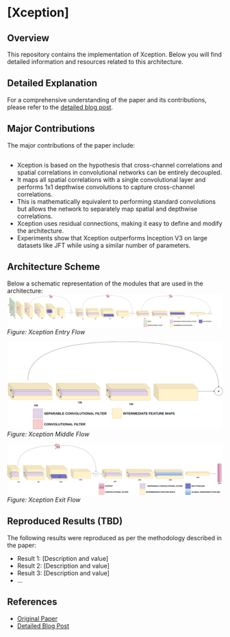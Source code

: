 # [Xception]

## Overview
This repository contains the implementation of Xception. Below you will find detailed information and resources related to this architecture.

## Detailed Explanation
For a comprehensive understanding of the paper and its contributions, please refer to the [detailed blog post](https://gvdmnni.notion.site/Xception-d96a577832534a4da9e87272edf25d48?pvs=4).

## Major Contributions
The major contributions of the paper include:
## 

- Xception is based on the hypothesis that cross-channel correlations and spatial correlations in convolutional networks can be entirely decoupled.
- It maps all spatial correlations with a single convolutional layer and performs 1x1 depthwise convolutions to capture cross-channel correlations.
- This is mathematically equivalent to performing standard convolutions but allows the network to separately map spatial and depthwise correlations.
- Xception uses residual connections, making it easy to define and modify the architecture.
- Experiments show that Xception outperforms Inception V3 on large datasets like JFT while using a similar number of parameters.

## Architecture Scheme
Below a schematic representation of the modules that are used in the architecture:
![Module](./src/Xception_Entry_Flow.png)*Figure: Xception Entry Flow*

![Module](./src/Xception_middle_flow.png)*Figure: Xception Middle Flow*

![Module](./src/Xception_Exit_Flow.png)*Figure: Xception Exit Flow*




## Reproduced Results (TBD)
The following results were reproduced as per the methodology described in the paper:
- Result 1: [Description and value]
- Result 2: [Description and value]
- Result 3: [Description and value]
- ...


## References
- [Original Paper](https://arxiv.org/abs/1512.00567)
- [Detailed Blog Post](https://gvdmnni.notion.site/Xception-d96a577832534a4da9e87272edf25d48?pvs=4)
